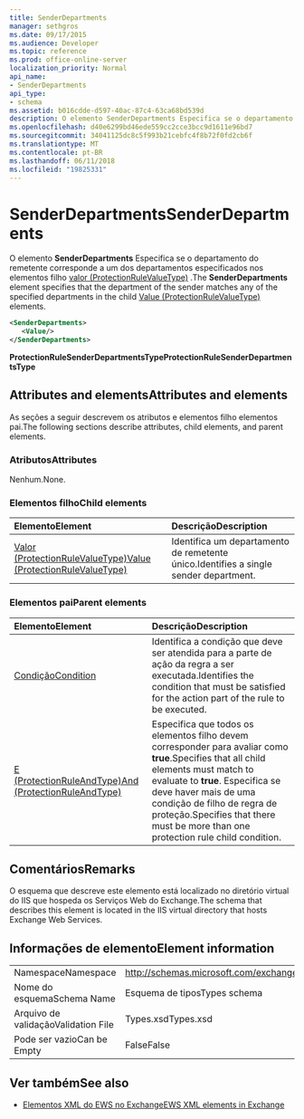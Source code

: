 ```yaml
---
title: SenderDepartments
manager: sethgros
ms.date: 09/17/2015
ms.audience: Developer
ms.topic: reference
ms.prod: office-online-server
localization_priority: Normal
api_name:
- SenderDepartments
api_type:
- schema
ms.assetid: b016cdde-d597-40ac-87c4-63ca68bd539d
description: O elemento SenderDepartments Especifica se o departamento do remetente corresponde a um dos departamentos especificados nos elementos filho valor (ProtectionRuleValueType).
ms.openlocfilehash: d40e6299bd46ede559cc2cce3bcc9d1611e96bd7
ms.sourcegitcommit: 34041125dc8c5f993b21cebfc4f8b72f0fd2cb6f
ms.translationtype: MT
ms.contentlocale: pt-BR
ms.lasthandoff: 06/11/2018
ms.locfileid: "19825331"
---
```

# <a name="senderdepartments"></a><span data-ttu-id="0d10e-103">SenderDepartments</span><span class="sxs-lookup"><span data-stu-id="0d10e-103">SenderDepartments</span></span>

<span data-ttu-id="0d10e-104">O elemento **SenderDepartments** Especifica se o departamento do remetente corresponde a um dos departamentos especificados nos elementos filho [valor (ProtectionRuleValueType)](value-protectionrulevaluetype.md) .</span><span class="sxs-lookup"><span data-stu-id="0d10e-104">The **SenderDepartments** element specifies that the department of the sender matches any of the specified departments in the child [Value (ProtectionRuleValueType)](value-protectionrulevaluetype.md) elements.</span></span> 
  
```XML
<SenderDepartments>
   <Value/>
</SenderDepartments>
```

 <span data-ttu-id="0d10e-105">**ProtectionRuleSenderDepartmentsType**</span><span class="sxs-lookup"><span data-stu-id="0d10e-105">**ProtectionRuleSenderDepartmentsType**</span></span>
## <a name="attributes-and-elements"></a><span data-ttu-id="0d10e-106">Attributes and elements</span><span class="sxs-lookup"><span data-stu-id="0d10e-106">Attributes and elements</span></span>

<span data-ttu-id="0d10e-107">As seções a seguir descrevem os atributos e elementos filho elementos pai.</span><span class="sxs-lookup"><span data-stu-id="0d10e-107">The following sections describe attributes, child elements, and parent elements.</span></span>
  
### <a name="attributes"></a><span data-ttu-id="0d10e-108">Atributos</span><span class="sxs-lookup"><span data-stu-id="0d10e-108">Attributes</span></span>

<span data-ttu-id="0d10e-109">Nenhum.</span><span class="sxs-lookup"><span data-stu-id="0d10e-109">None.</span></span>
  
### <a name="child-elements"></a><span data-ttu-id="0d10e-110">Elementos filho</span><span class="sxs-lookup"><span data-stu-id="0d10e-110">Child elements</span></span>

|<span data-ttu-id="0d10e-111">**Elemento**</span><span class="sxs-lookup"><span data-stu-id="0d10e-111">**Element**</span></span>|<span data-ttu-id="0d10e-112">**Descrição**</span><span class="sxs-lookup"><span data-stu-id="0d10e-112">**Description**</span></span>|
|:-----|:-----|
|[<span data-ttu-id="0d10e-113">Valor (ProtectionRuleValueType)</span><span class="sxs-lookup"><span data-stu-id="0d10e-113">Value (ProtectionRuleValueType)</span></span>](value-protectionrulevaluetype.md) <br/> |<span data-ttu-id="0d10e-114">Identifica um departamento de remetente único.</span><span class="sxs-lookup"><span data-stu-id="0d10e-114">Identifies a single sender department.</span></span>  <br/> |
   
### <a name="parent-elements"></a><span data-ttu-id="0d10e-115">Elementos pai</span><span class="sxs-lookup"><span data-stu-id="0d10e-115">Parent elements</span></span>

|<span data-ttu-id="0d10e-116">**Elemento**</span><span class="sxs-lookup"><span data-stu-id="0d10e-116">**Element**</span></span>|<span data-ttu-id="0d10e-117">**Descrição**</span><span class="sxs-lookup"><span data-stu-id="0d10e-117">**Description**</span></span>|
|:-----|:-----|
|[<span data-ttu-id="0d10e-118">Condição</span><span class="sxs-lookup"><span data-stu-id="0d10e-118">Condition</span></span>](condition.md) <br/> |<span data-ttu-id="0d10e-119">Identifica a condição que deve ser atendida para a parte de ação da regra a ser executada.</span><span class="sxs-lookup"><span data-stu-id="0d10e-119">Identifies the condition that must be satisfied for the action part of the rule to be executed.</span></span>  <br/> |
|[<span data-ttu-id="0d10e-120">E (ProtectionRuleAndType)</span><span class="sxs-lookup"><span data-stu-id="0d10e-120">And (ProtectionRuleAndType)</span></span>](and-protectionruleandtype.md) <br/> |<span data-ttu-id="0d10e-121">Especifica que todos os elementos filho devem corresponder para avaliar como **true**.</span><span class="sxs-lookup"><span data-stu-id="0d10e-121">Specifies that all child elements must match to evaluate to **true**.</span></span> <span data-ttu-id="0d10e-122">Especifica se deve haver mais de uma condição de filho de regra de proteção.</span><span class="sxs-lookup"><span data-stu-id="0d10e-122">Specifies that there must be more than one protection rule child condition.</span></span>  <br/> |
   
## <a name="remarks"></a><span data-ttu-id="0d10e-123">Comentários</span><span class="sxs-lookup"><span data-stu-id="0d10e-123">Remarks</span></span>

<span data-ttu-id="0d10e-124">O esquema que descreve este elemento está localizado no diretório virtual do IIS que hospeda os Serviços Web do Exchange.</span><span class="sxs-lookup"><span data-stu-id="0d10e-124">The schema that describes this element is located in the IIS virtual directory that hosts Exchange Web Services.</span></span>
  
## <a name="element-information"></a><span data-ttu-id="0d10e-125">Informações de elemento</span><span class="sxs-lookup"><span data-stu-id="0d10e-125">Element information</span></span>

|||
|:-----|:-----|
|<span data-ttu-id="0d10e-126">Namespace</span><span class="sxs-lookup"><span data-stu-id="0d10e-126">Namespace</span></span>  <br/> |http://schemas.microsoft.com/exchange/services/2006/types  <br/> |
|<span data-ttu-id="0d10e-127">Nome do esquema</span><span class="sxs-lookup"><span data-stu-id="0d10e-127">Schema Name</span></span>  <br/> |<span data-ttu-id="0d10e-128">Esquema de tipos</span><span class="sxs-lookup"><span data-stu-id="0d10e-128">Types schema</span></span>  <br/> |
|<span data-ttu-id="0d10e-129">Arquivo de validação</span><span class="sxs-lookup"><span data-stu-id="0d10e-129">Validation File</span></span>  <br/> |<span data-ttu-id="0d10e-130">Types.xsd</span><span class="sxs-lookup"><span data-stu-id="0d10e-130">Types.xsd</span></span>  <br/> |
|<span data-ttu-id="0d10e-131">Pode ser vazio</span><span class="sxs-lookup"><span data-stu-id="0d10e-131">Can be Empty</span></span>  <br/> |<span data-ttu-id="0d10e-132">False</span><span class="sxs-lookup"><span data-stu-id="0d10e-132">False</span></span>  <br/> |
   
## <a name="see-also"></a><span data-ttu-id="0d10e-133">Ver também</span><span class="sxs-lookup"><span data-stu-id="0d10e-133">See also</span></span>



- [<span data-ttu-id="0d10e-134">Elementos XML do EWS no Exchange</span><span class="sxs-lookup"><span data-stu-id="0d10e-134">EWS XML elements in Exchange</span></span>](ews-xml-elements-in-exchange.md)

